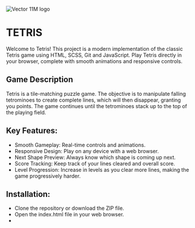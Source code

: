 
![Vector 11M logo](https://github.com/Martenelias/Small-projects/assets/124877606/b4005eff-cfa4-4bae-b81a-2d6f8f390906)

# TETRIS

Welcome to Tetris! This project is a modern implementation of the classic Tetris game using HTML, SCSS, Git and JavaScript. Play Tetris directly in your browser, complete with smooth animations and responsive controls.

## Game Description 

Tetris is a tile-matching puzzle game. The objective is to manipulate falling tetrominoes to create complete lines, which will then disappear, granting you points. The game continues until the tetrominoes stack up to the top of the playing field. 

## Key Features: 
- Smooth Gameplay: Real-time controls and animations.  
- Responsive Design: Play on any device with a web browser. 
- Next Shape Preview: Always know which shape is coming up next. 
- Score Tracking: Keep track of your lines cleared and overall score. 
- Level Progression: Increase in levels as you clear more lines, making the game progressively harder.

## Installation: 

- Clone the repository or download the ZIP file. 
- Open the index.html file in your web browser.
- 
